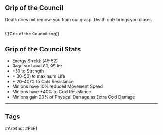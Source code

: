 ## Grip of the Council
Death does not remove you from our grasp.
Death only brings you closer.
##
![[Grip of the Council.png]]
## Grip of the Council Stats
- Energy Shield: (45-52)
- Requires Level 60, 95 Int
- +30 to Strength
- +(30-50) to maximum Life
- +(20-40)% to Cold Resistance
- Minions have 10% reduced Movement Speed
- Minions have +40% to Cold Resistance
- Minions gain 20% of Physical Damage as Extra Cold Damage


---
## Tags
#Artefact
#PoE1